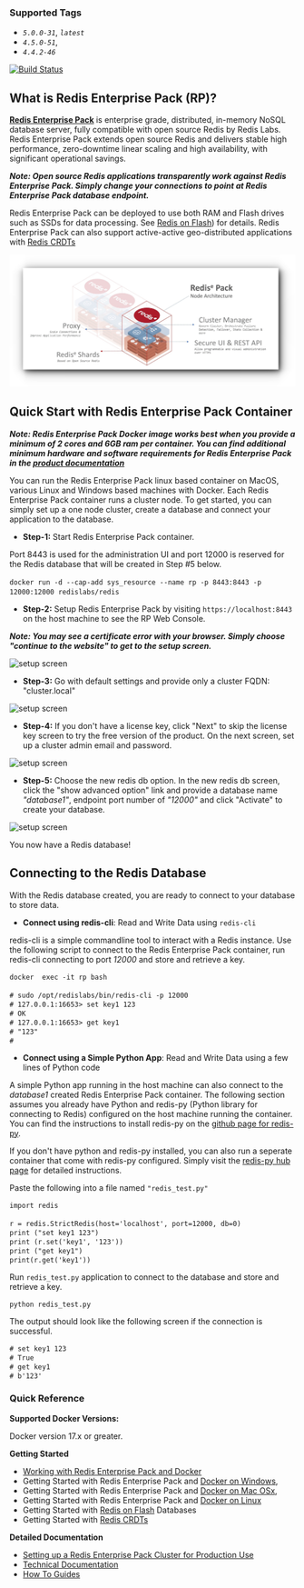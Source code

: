 ### Supported Tags
* _`5.0.0-31`_, _`latest`_
* _`4.5.0-51`_, 
* _`4.4.2-46`_

[![Build Status](https://travis-ci.org/RedisLabs/DockerHub.svg?branch=master)](https://travis-ci.org/RedisLabs/DockerHub)

## What is Redis Enterprise Pack (RP)? ##
[**Redis Enterprise Pack**](https://redislabs.com/products/redis-pack/) is enterprise grade, distributed, in-memory NoSQL database server, fully compatible with open source Redis by Redis Labs. Redis Enterprise Pack extends open source Redis and delivers stable high performance, zero-downtime linear scaling and high availability, with significant operational savings.

**_Note: Open source Redis applications transparently work against Redis Enterprise Pack. Simply change your connections to point at Redis Enterprise Pack database endpoint._**

Redis Enterprise Pack can be deployed to use both RAM and Flash drives such as SSDs for data processing. See [Redis on Flash](https://redislabs.com/products/redis-pack/flash-memory/)) for details. Redis Enterprise Pack can also support active-active geo-distributed applications with [Redis CRDTs](https://redislabs.com/redis-enterprise-documentation/concepts-architecture/intercluster-replication/)

![RP Architecture](https://raw.githubusercontent.com/RedisLabs/DockerHub/master/pictures/general/redis_arch.jpeg)

## Quick Start with Redis Enterprise Pack Container ##

**_Note: Redis Enterprise Pack Docker image works best when you provide a minimum of 2 cores and 6GB ram per container. You can find additional minimum hardware and software requirements for Redis Enterprise Pack in the [product documentation](https://redislabs.com/redis-enterprise-documentation/installing-and-upgrading/hardware-software-requirements/)_** 

You can run the Redis Enterprise Pack linux based container on MacOS, various Linux and Windows based machines with Docker. Each Redis Enterprise Pack container runs a cluster node. To get started, you can simply set up a one node cluster, create a database and connect your application to the database.

* **Step-1:** Start Redis Enterprise Pack container. 

Port 8443 is used for the administration UI and port 12000 is reserved for the Redis database that will be created in Step #5 below.

```docker run -d --cap-add sys_resource --name rp -p 8443:8443 -p 12000:12000 redislabs/redis```

* **Step-2:** Setup Redis Enterprise Pack by visiting `https://localhost:8443` on the host machine to see the RP Web Console. 

**_Note: You may see a certificate error with your browser. Simply choose "continue to the website" to get to the setup screen._**

![setup screen](https://raw.githubusercontent.com/RedisLabs/DockerHub/master/pictures/mac/RP-SetupScreen.jpeg)

* **Step-3:** Go with default settings and provide only a cluster FQDN: "cluster.local"

![setup screen](https://raw.githubusercontent.com/RedisLabs/DockerHub/master/pictures/mac/RP-SetupScreen2.jpeg)

* **Step-4:** If you don't have a license key, click "Next" to skip the license key screen to try the free version of the product. On the next screen, set up a cluster admin email and password.

![setup screen](https://raw.githubusercontent.com/RedisLabs/DockerHub/master/pictures/mac/RP-SetupScreen4.jpeg)

* **Step-5:** Choose the new redis db option. In the new redis db screen, click the "show advanced option" link and provide a database name _"database1"_, endpoint port number of _"12000"_ and click "Activate" to create your database.

![setup screen](https://raw.githubusercontent.com/RedisLabs/DockerHub/master/pictures/mac/RP-DBScreen2.jpeg)

You now have a Redis database!

## Connecting to the Redis Database ##
With the Redis database created, you are ready to connect to your database to store data.

* **Connect using redis-cli**: Read and Write Data using `redis-cli`

redis-cli is a simple commandline tool to interact with a Redis instance. Use the following script to connect to the Redis Enterprise Pack container, run redis-cli connecting to port _12000_ and store and retrieve a key.

````
docker  exec -it rp bash

# sudo /opt/redislabs/bin/redis-cli -p 12000
# 127.0.0.1:16653> set key1 123
# OK
# 127.0.0.1:16653> get key1
# "123"
#
````
 

* **Connect using a Simple Python App**: Read and Write Data using a few lines of Python code

A simple Python app running in the host machine can also connect to the _database1_ created Redis Enterprise Pack container. The following section assumes you already have Python and redis-py (Python library for connecting to Redis) configured on the host machine running the container. You can find the instructions to install redis-py on the [github page for redis-py](https://github.com/andymccurdy/redis-py). 

If you don't have python and redis-py installed, you can also run a seperate container that come with redis-py configured. Simply visit the [redis-py hub page](https://hub.docker.com/r/redislabs/redis-py/) for detailed instructions. 

Paste the following into a file named ```"redis_test.py"```

````
import redis

r = redis.StrictRedis(host='localhost', port=12000, db=0)
print ("set key1 123")
print (r.set('key1', '123'))
print ("get key1")
print(r.get('key1'))
````

Run ````redis_test.py```` application to connect to the database and store and retrieve a key.

````
python redis_test.py
````

The output should look like the following screen if the connection is successful.

````
# set key1 123
# True
# get key1
# b'123'
````

### Quick Reference
**Supported Docker Versions:**

Docker version 17.x or greater.

**Getting Started**
 * [Working with Redis Enterprise Pack and Docker](https://redislabs.com/redis-enterprise-documentation/installing-and-upgrading/docker/)
 * Getting Started with Redis Enterprise Pack and [Docker on Windows](https://redislabs.com/redis-enterprise-documentation/installing-and-upgrading/docker/windows/), 
 * Getting Started with Redis Enterprise Pack and [Docker on Mac OSx](https://redislabs.com/redis-enterprise-documentation/installing-and-upgrading/docker/macos/), 
 * Getting Started with Redis Enterprise Pack and [Docker on Linux](https://redislabs.com/redis-enterprise-documentation/installing-and-upgrading/docker/linux/)
 * Getting Started with [Redis on Flash](https://redislabs.com/redis-enterprise-documentation/getting-started/creating-database/redis-enterprise-flash/) Databases
 * Getting Started with [Redis CRDTs](https://redislabs.com/redis-enterprise-documentation/getting-started/creating-database/crdbs/)
 
**Detailed Documentation**
 * [Setting up a Redis Enterprise Pack Cluster for Production Use](https://redislabs.com/redis-enterprise-documentation/initial-setup-creating-a-new-cluster/)
 * [Technical Documentation](https://redislabs.com/resources/redis-pack-documentation/)
 * [How To Guides](https://redislabs.com/resources/how-to-redis-enterprise/)

